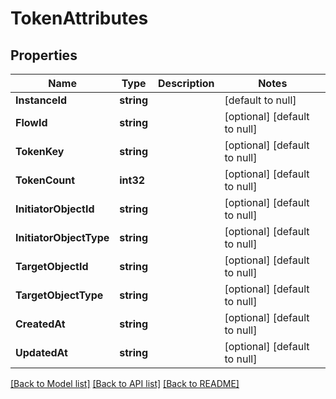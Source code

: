 # TokenAttributes

## Properties
Name | Type | Description | Notes
------------ | ------------- | ------------- | -------------
**InstanceId** | **string** |  | [default to null]
**FlowId** | **string** |  | [optional] [default to null]
**TokenKey** | **string** |  | [optional] [default to null]
**TokenCount** | **int32** |  | [optional] [default to null]
**InitiatorObjectId** | **string** |  | [optional] [default to null]
**InitiatorObjectType** | **string** |  | [optional] [default to null]
**TargetObjectId** | **string** |  | [optional] [default to null]
**TargetObjectType** | **string** |  | [optional] [default to null]
**CreatedAt** | **string** |  | [optional] [default to null]
**UpdatedAt** | **string** |  | [optional] [default to null]

[[Back to Model list]](../README.md#documentation-for-models) [[Back to API list]](../README.md#documentation-for-api-endpoints) [[Back to README]](../README.md)


